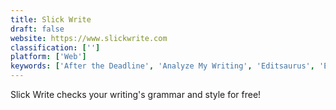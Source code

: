 ```yaml
---
title: Slick Write
draft: false 
website: https://www.slickwrite.com
classification: ['']
platform: ['Web']
keywords: ['After the Deadline', 'Analyze My Writing', 'Editsaurus', 'Expresso', 'Ginger', 'Grammarian PRO2', 'Grammarly', 'Ludwig.guru', 'ProWritingAid', 'SpellCheckPlus', 'Stylewriter', 'Talisma', 'Textly.AI Grammar Checker', 'Typely', 'VirtualWritingTutor', 'Writefull', 'tinySpell']
---
```

Slick Write checks your writing's grammar and style for free!